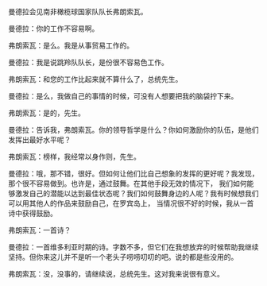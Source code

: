 
曼德拉会见南非橄榄球国家队队长弗朗索瓦。

曼德拉：你的工作不容易啊。
 
弗朗索瓦：是么。我是从事贸易工作的。
 
曼德拉：我是说跳羚队队长，是份很不容易色工作。
 
弗朗索瓦：和您的工作比起来就不算什么了，总统先生。
 
曼德拉：是么，我做自己的事情的时候，可没有人想要把我的脑袋拧下来。
 
弗朗索瓦：是的，先生。
 
曼德拉：告诉我，弗朗索瓦。你的领导哲学是什么？你如何激励你的队伍，是他们发挥出最好水平呢？
 
弗朗索瓦：榜样，我经常以身作则，先生。
 
曼德拉：哦，那不错，很好。但如何让他们比自己想象的发挥的更好呢？我发现，那个很不容易做到。也许是，通过鼓舞。在其他手段无效的情况下， 我们如何能够激发自己的潜能以达到最佳状态呢？我们如何鼓舞身边的人呢？我有时候想我们可以用其他人的作品来鼓励自己，在罗宾岛上，
当情况很不好的时候，我从一首诗中获得鼓励。
 
弗朗索瓦：一首诗？
 
曼德拉：一首维多利亚时期的诗。字数不多，但它们在我想放弃的时候帮助我继续坚持。但你来这儿并不是听一个老头子唠唠叨叨的吧。说的都是些没用的。
 
弗朗索瓦：没，没事的，请继续说，总统先生。这对我来说很有意义。
